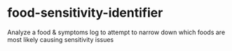 # food-sensitivity-identifier
Analyze a food &amp; symptoms log to attempt to narrow down which foods are most likely causing sensitivity issues
